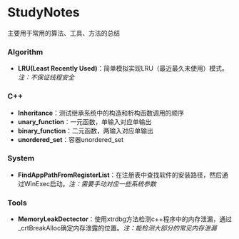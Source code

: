 # StudyNotes
主要用于常用的算法、工具、方法的总结

### Algorithm
+ **LRU(Least Recently Used)**：简单模拟实现LRU（最近最久未使用）模式。*注：不保证线程安全*

### C++

+ **Inheritance**：测试继承系统中的构造和析构函数调用的顺序
+ **unary_function**：一元函数，单输入对应单输出
+ **binary_function**：二元函数，两输入对应单输出
+ **unordered_set**：容器unordered_set

### System
+ **FindAppPathFromRegisterList**：在注册表中查找软件的安装路径，然后通过WinExec启动。*注：需要手动对应一些系统参数*

### Tools
+ **MemoryLeakDectector**：使用xtrdbg方法检测c++程序中的内存泄漏，通过_crtBreakAlloc确定内存泄露的位置。*注：能检测大部分的常见内存泄漏*

